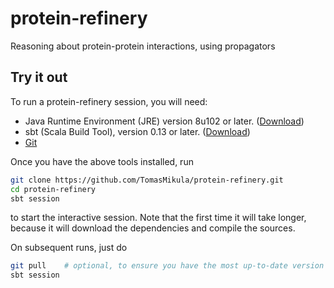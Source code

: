 # protein-refinery
Reasoning about protein-protein interactions, using propagators

## Try it out

To run a protein-refinery session, you will need:
 - Java Runtime Environment (JRE) version 8u102 or later. ([Download](http://www.oracle.com/technetwork/java/javase/downloads/index.html))
 - sbt (Scala Build Tool), version 0.13 or later. ([Download](http://www.scala-sbt.org/))
 - [Git](https://git-scm.com/)
 
Once you have the above tools installed, run
 
```sh
git clone https://github.com/TomasMikula/protein-refinery.git
cd protein-refinery
sbt session
```

to start the interactive session. Note that the first time it will take longer, because it will download the dependencies and compile the sources.

On subsequent runs, just do

```sh
git pull    # optional, to ensure you have the most up-to-date version
sbt session
```
